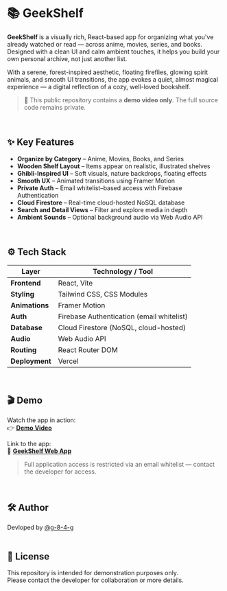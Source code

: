 # 📚 GeekShelf 

**GeekShelf** is a visually rich, React-based app for organizing what you've already watched or read — across anime, movies, series, and books. Designed with a clean UI and calm ambient touches, it helps you build your own personal archive, not just another list.

With a serene, forest-inspired aesthetic, floating fireflies, glowing spirit animals, and smooth UI transitions, the app evokes a quiet, almost magical experience — a digital reflection of a cozy, well-loved bookshelf.

> 🎥 This public repository contains a **demo video only**. The full source code remains private.
<br>

## ✨ Key Features

- **Organize by Category** – Anime, Movies, Books, and Series
- **Wooden Shelf Layout** – Items appear on realistic, illustrated shelves
- **Ghibli-Inspired UI** – Soft visuals, nature backdrops, floating effects
- **Smooth UX** – Animated transitions using Framer Motion
- **Private Auth** – Email whitelist–based access with Firebase Authentication
- **Cloud Firestore** – Real-time cloud-hosted NoSQL database
- **Search and Detail Views** – Filter and explore media in depth
- **Ambient Sounds** – Optional background audio via Web Audio API
<br>

## ⚙️ Tech Stack

| Layer          | Technology / Tool                         |
| -------------- | ----------------------------------------- |
| **Frontend**   | React, Vite                               |
| **Styling**    | Tailwind CSS, CSS Modules                 |
| **Animations** | Framer Motion                             |
| **Auth**       | Firebase Authentication (email whitelist) |
| **Database**   | Cloud Firestore (NoSQL, cloud-hosted)     |
| **Audio**      | Web Audio API                             |
| **Routing**    | React Router DOM                          |
| **Deployment** | Vercel                                    |
<br>

## 🎬 Demo

Watch the app in action:  
👉 **[Demo Video](https://drive.google.com/file/d/1yflN1T9uYVf0LDw2bWco8ntMxBg3AWKj/view?usp=sharing)**  

Link to the app:  
🔗 **[GeekShelf Web App](https://geek-shelf.vercel.app/)**

> Full application access is restricted via an email whitelist — contact the developer for access.  
<br> 

## 🛠 Author

Devloped by [@g-8-4-g](https://github.com/g-8-4-g)  
<br>

## 📄 License

This repository is intended for demonstration purposes only.  
Please contact the developer for collaboration or more details.
